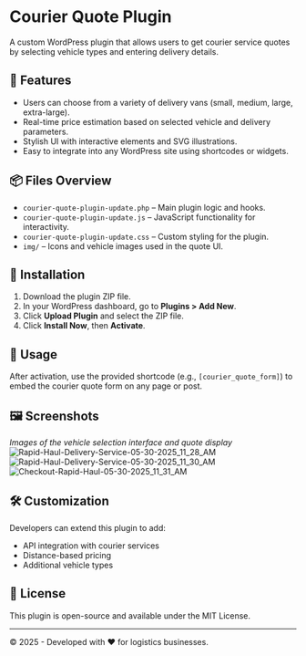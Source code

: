 # Courier Quote Plugin

A custom WordPress plugin that allows users to get courier service quotes by selecting vehicle types and entering delivery details.

## 🚚 Features

- Users can choose from a variety of delivery vans (small, medium, large, extra-large).
- Real-time price estimation based on selected vehicle and delivery parameters.
- Stylish UI with interactive elements and SVG illustrations.
- Easy to integrate into any WordPress site using shortcodes or widgets.

## 📦 Files Overview

- `courier-quote-plugin-update.php` – Main plugin logic and hooks.
- `courier-quote-plugin-update.js` – JavaScript functionality for interactivity.
- `courier-quote-plugin-update.css` – Custom styling for the plugin.
- `img/` – Icons and vehicle images used in the quote UI.

## 🔧 Installation

1. Download the plugin ZIP file.
2. In your WordPress dashboard, go to **Plugins > Add New**.
3. Click **Upload Plugin** and select the ZIP file.
4. Click **Install Now**, then **Activate**.

## 🧩 Usage

After activation, use the provided shortcode (e.g., `[courier_quote_form]`) to embed the courier quote form on any page or post.

## 🖼️ Screenshots

*Images of the vehicle selection interface and quote display*
![Rapid-Haul-Delivery-Service-05-30-2025_11_28_AM](https://github.com/user-attachments/assets/4d41d741-79ad-49c5-81f5-68fa0bccae06)
![Rapid-Haul-Delivery-Service-05-30-2025_11_30_AM](https://github.com/user-attachments/assets/82b6dfdc-bc2b-4d81-aeda-d96aed1b56fd)
![Checkout-Rapid-Haul-05-30-2025_11_31_AM](https://github.com/user-attachments/assets/3d10dd9f-18cd-4cb0-a163-c0de15f57f5c)


## 🛠️ Customization

Developers can extend this plugin to add:

- API integration with courier services
- Distance-based pricing
- Additional vehicle types

## 📃 License

This plugin is open-source and available under the MIT License.

---

© 2025 - Developed with ❤️ for logistics businesses.
